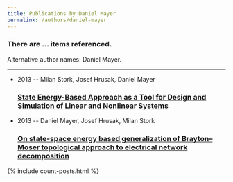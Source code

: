 ```yaml
---
title: Publications by Daniel Mayer
permalink: /authors/daniel-mayer
---
```


<h3 id="number-posts">There are ... items referenced.</h3>
<p id='info-authors'>Alternative author names: Daniel Mayer.</p>
<hr />
<ul class="post-list">
<li><span class='post-meta'>2013 -- Milan Stork, Josef Hrusak, Daniel Mayer</span><h3><a class='post-link' href="{{ site.baseurl }}/state-energy-based-approach-as-a-tool-for-design-and-simulation-of-linear-and-nonlinear-systems">State Energy-Based Approach as a Tool for Design and Simulation of Linear and Nonlinear Systems</a></h3></li>
<li><span class='post-meta'>2013 -- Daniel Mayer, Josef Hrusak, Milan Stork</span><h3><a class='post-link' href="{{ site.baseurl }}/on-state-space-energy-based-generalization-of-brayton-moser-topological-approach-to-electrical-network-decomposition">On state-space energy based generalization of Brayton–Moser topological approach to electrical network decomposition</a></h3></li>

</ul>
{% include count-posts.html %}
